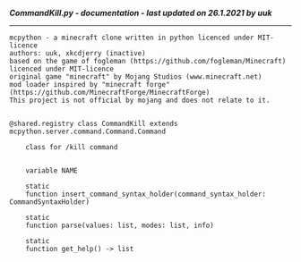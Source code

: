***CommandKill.py - documentation - last updated on 26.1.2021 by uuk***
___

    mcpython - a minecraft clone written in python licenced under MIT-licence
    authors: uuk, xkcdjerry (inactive)
    based on the game of fogleman (https://github.com/fogleman/Minecraft) licenced under MIT-licence
    original game "minecraft" by Mojang Studios (www.minecraft.net)
    mod loader inspired by "minecraft forge" (https://github.com/MinecraftForge/MinecraftForge)
    This project is not official by mojang and does not relate to it.


    @shared.registry class CommandKill extends mcpython.server.command.Command.Command
        
        class for /kill command


        variable NAME

        static
        function insert_command_syntax_holder(command_syntax_holder: CommandSyntaxHolder)

        static
        function parse(values: list, modes: list, info)

        static
        function get_help() -> list